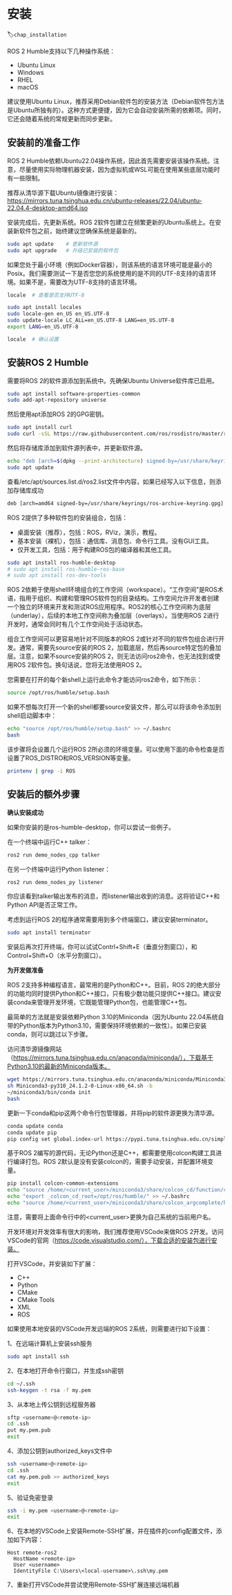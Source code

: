 # 安装
:label:`chap_installation`

ROS 2 Humble支持以下几种操作系统：

  * Ubuntu Linux
  * Windows
  * RHEL
  * macOS

建议使用Ubuntu Linux，推荐采用Debian软件包的安装方法（Debian软件包方法是Ubuntu所独有的）。这种方式更便捷，因为它会自动安装所需的依赖项。同时，它还会随着系统的常规更新而同步更新。

## 安装前的准备工作

ROS 2 Humble依赖Ubuntu22.04操作系统，因此首先需要安装该操作系统。注意，尽量使用实际物理机器安装，因为虚拟机或WSL可能在使用某些底层功能时有一些限制。

推荐从清华源下载Ubuntu镜像进行安装：https://mirrors.tuna.tsinghua.edu.cn/ubuntu-releases/22.04/ubuntu-22.04.4-desktop-amd64.iso

安装完成后，先更新系统。ROS 2软件包建立在频繁更新的Ubuntu系统上。在安装新软件包之前，始终建议您确保系统是最新的。

```bash
sudo apt update    # 更新软件源
sudo apt upgrade   # 升级已安装的软件包
```

如果您处于最小环境（例如Docker容器），则该系统的语言环境可能是最小的Posix。我们需要测试一下是否您您的系统使用的是不同的UTF-8支持的语言环境。如果不是，需要改为UTF-8支持的语言环境。

```bash
locale  # 查看是否支持UTF-8

sudo apt install locales
sudo locale-gen en_US en_US.UTF-8
sudo update-locale LC_ALL=en_US.UTF-8 LANG=en_US.UTF-8
export LANG=en_US.UTF-8

locale  # 确认设置
```

## 安装ROS 2 Humble

需要将ROS 2的软件源添加到系统中。先确保Ubuntu Universe软件库已启用。

```bash
sudo apt install software-properties-common
sudo add-apt-repository universe
```

然后使用apt添加ROS 2的GPG密钥。

```bash
sudo apt install curl
sudo curl -sSL https://raw.githubusercontent.com/ros/rosdistro/master/ros.key -o /usr/share/keyrings/ros-archive-keyring.gpg
```

然后将存储库添加到软件源列表中，并更新软件源。

```bash
echo "deb [arch=$(dpkg --print-architecture) signed-by=/usr/share/keyrings/ros-archive-keyring.gpg] http://packages.ros.org/ros2/ubuntu $(. /etc/os-release && echo $UBUNTU_CODENAME) main" | sudo tee /etc/apt/sources.list.d/ros2.list > /dev/null
sudo apt update
```

查看/etc/apt/sources.list.d/ros2.list文件中内容，如果已经写入以下信息，则添加存储库成功
```bash
deb [arch=amd64 signed-by=/usr/share/keyrings/ros-archive-keyring.gpg] http://packages.ros.org/ros2/ubuntu jammy main
```

ROS 2提供了多种软件包的安装组合，包括：

  * 桌面安装（推荐），包括：ROS，RViz，演示，教程。
  * 基本安装（裸机），包括：通信库、消息包、命令行工具。没有GUI工具。
  * 仅开发工具，包括：用于构建ROS包的编译器和其他工具。

```bash
sudo apt install ros-humble-desktop
# sudo apt install ros-humble-ros-base
# sudo apt install ros-dev-tools
```

ROS 2依赖于使用shell环境组合的工作空间（workspace）。“工作空间”是ROS术语，指用于组织、构建和管理ROS软件包的目录结构。工作空间允许开发者创建一个独立的环境来开发和测试ROS应用程序。ROS2的核心工作空间称为底层（underlay），后续的本地工作空间称为叠加层（overlays）。当使用ROS 2进行开发时，通常会同时有几个工作空间处于活动状态。

组合工作空间可以更容易地针对不同版本的ROS 2或针对不同的软件包组合进行开发。通常，需要先source安装的ROS 2，加载底层，然后再source特定包的叠加层。注意，如果不source安装的ROS 2，则无法访问ros2命令，也无法找到或使用ROS 2软件包。换句话说，您将无法使用ROS 2。

您需要在打开的每个新shell上运行此命令才能访问ros2命令，如下所示：

```bash
source /opt/ros/humble/setup.bash
```

如果不想每次打开一个新的shell都要source安装文件，那么可以将该命令添加到shell启动脚本中：

```bash
echo "source /opt/ros/humble/setup.bash" >> ~/.bashrc
bash
```

该步骤将会设置几个运行ROS 2所必须的环境变量。可以使用下面的命令检查是否设置了ROS_DISTRO和ROS_VERSION等变量。

```bash
printenv | grep -i ROS
```

## 安装后的额外步骤

**确认安装成功**

如果你安装的是ros-humble-desktop，你可以尝试一些例子。

在一个终端中运行C++ talker：

```bash
ros2 run demo_nodes_cpp talker
```

在另一个终端中运行Python listener：

```bash
ros2 run demo_nodes_py listener
```

你应该看到talker输出发布的消息，而listener输出收到的消息。这将验证C++和Python API是否正常工作。

考虑到运行ROS 2的程序通常需要用到多个终端窗口，建议安装terminator。

```bash
sudo apt install terminator
```

安装后再次打开终端，你可以试试Contrl+Shift+E（垂直分割窗口），和Control+Shift+O（水平分割窗口）。

**为开发做准备**

ROS 2支持多种编程语言，最常用的是Python和C++。目前，ROS 2的绝大部分的功能均同时提供Python和C++接口，只有极少数功能只提供C++接口。建议安装conda来管理开发环境，它既能管理Python包，也能管理C++包。

最简单的方法就是安装依赖Python 3.10的Miniconda（因为Ubuntu 22.04系统自带的Python版本为Python3.10，需要保持环境依赖的一致性）。如果已安装conda，则可以跳过以下步骤。

访问清华源镜像网站（https://mirrors.tuna.tsinghua.edu.cn/anaconda/miniconda/），下载基于Python3.10的最新的Miniconda版本。

```bash
wget https://mirrors.tuna.tsinghua.edu.cn/anaconda/miniconda/Miniconda3-py310_24.1.2-0-Linux-x86_64.sh
sh Miniconda3-py310_24.1.2-0-Linux-x86_64.sh -b
~/miniconda3/bin/conda init
bash
```

更新一下conda和pip这两个命令行包管理器，并将pip的软件源更换为清华源。

```bash
conda update conda
conda update pip
pip config set global.index-url https://pypi.tuna.tsinghua.edu.cn/simple
```

基于ROS 2编写的源代码，无论Python还是C++，都需要使用colcon构建工具进行编译打包。ROS 2默认是没有安装colcon的，需要手动安装，并配置环境变量。

```bash
pip install colcon-common-extensions
echo "source /home/<current_user>/miniconda3/share/colcon_cd/function/colcon_cd.sh" >> ~/.bashrc
echo "export _colcon_cd_root=/opt/ros/humble/" >> ~/.bashrc
echo "source /home/<current_user>/miniconda3/share/colcon_argcomplete/hook/colcon-argcomplete.bash" >> ~/.bashrc
```

注意，需要将上面命令行中的<current_user>更换为自己系统的当前用户名。

开发环境对开发效率有很大的影响，我们推荐使用VSCode来做ROS 2开发。访问VSCode的官网（https://code.visualstudio.com/），下载合适的安装包进行安装。

打开VSCode，并安装如下扩展：

  * C++
  * Python
  * CMake
  * CMake Tools
  * XML
  * ROS

如果使用本地安装的VSCode开发远端的ROS 2系统，则需要进行如下设置：

1、在远端计算机上安装ssh服务

```bash
sudo apt install ssh
```

2、在本地打开命令行窗口，并生成ssh密钥

```bash
cd ~/.ssh
ssh-keygen -t rsa -f my.pem
```

3、从本地上传公钥到远程服务器

```bash
sftp <username>@<remote-ip>
cd .ssh
put my.pem.pub
exit
```

4、添加公钥到authorized_keys文件中

```bash
ssh <username>@<remote-ip>
cd .ssh
cat my.pem.pub >> authorized_keys
exit
```

5、验证免密登录

```bash
ssh -i my.pem <username>@<remote-ip>
exit
```

6、在本地的VSCode上安装Remote-SSH扩展，并在插件的config配置文件，添加如下内容：

```
Host remote-ros2
  HostName <remote-ip>
  User <username>
  IdentityFile C:\Users\<local-username>\.ssh\my.pem
```

7、重新打开VSCode并尝试使用Remote-SSH扩展连接远端机器
